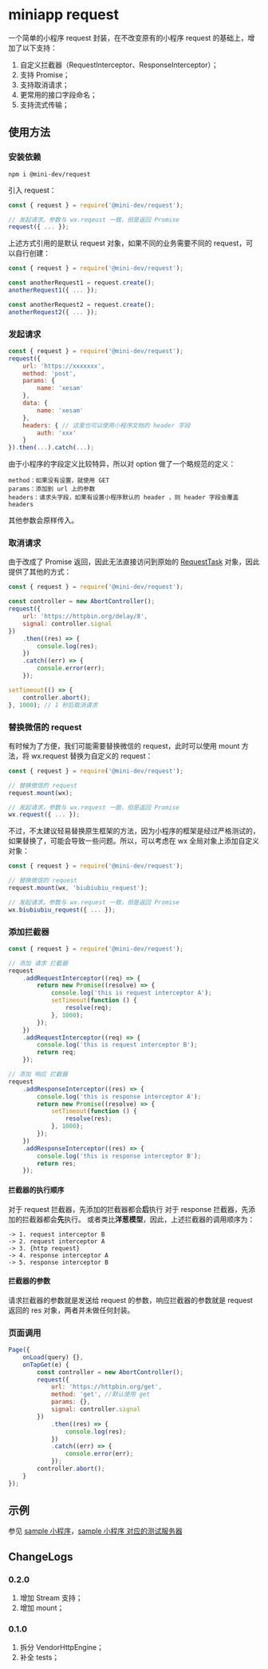 # miniapp request

一个简单的小程序 request 封装，在不改变原有的小程序 request 的基础上，增加了以下支持：

1. 自定义拦截器（RequestInterceptor、ResponseInterceptor）；
2. 支持 Promise；
3. 支持取消请求；
4. 更常用的接口字段命名；
5. 支持流式传输；

## 使用方法

### 安装依赖

```shell script
npm i @mini-dev/request
```

引入 request：

```javascript
const { request } = require('@mini-dev/request');

// 发起请求，参数与 wx.reqeust 一致，但是返回 Promise
request({ ... });
```

上述方式引用的是默认 request 对象，如果不同的业务需要不同的 request，可以自行创建：

```javascript
const { request } = require('@mini-dev/request');

const anotherRequest1 = request.create();
anotherRequest1({ ... });

const anotherRequest2 = request.create();
anotherRequest2({ ... });
```

### 发起请求

```javascript
const { request } = require('@mini-dev/request');
request({
    url: 'https://xxxxxxx',
    method: 'post',
    params: {
        name: 'xesam'
    },
    data: {
        name: 'xesam'
    },
    headers: { // 这里也可以使用小程序文档的 header 字段
        auth: 'xxx'
    }
}).then(...).catch(...);
```

由于小程序的字段定义比较特异，所以对 option 做了一个略规范的定义：

    method：如果没有设置，就使用 GET
    params：添加到 url 上的参数
    headers：请求头字段，如果有设置小程序默认的 header ，则 header 字段会覆盖 headers

其他参数会原样传入。

### 取消请求

由于改成了 Promise 返回，因此无法直接访问到原始的 [RequestTask](https://developers.weixin.qq.com/miniprogram/dev/api/network/request/RequestTask.html) 对象，因此提供了其他的方式：

```javascript
const { request } = require('@mini-dev/request');

const controller = new AbortController();
request({
    url: 'https://httpbin.org/delay/8',
    signal: controller.signal
})
    .then((res) => {
        console.log(res);
    })
    .catch((err) => {
        console.error(err);
    });

setTimeout(() => {
    controller.abort();
}, 1000); // 1 秒后取消请求
```

### 替换微信的 request

有时候为了方便，我们可能需要替换微信的 request，此时可以使用 mount 方法，将 wx.request 替换为自定义的 request：

```javascript
const { request } = require('@mini-dev/request');

// 替换微信的 request
request.mount(wx);

// 发起请求，参数与 wx.request 一致，但是返回 Promise
wx.request({ ... });
```

不过，不太建议轻易替换原生框架的方法，因为小程序的框架是经过严格测试的，如果替换了，可能会导致一些问题。所以，可以考虑在 wx
全局对象上添加自定义对象：

```javascript
const { request } = require('@mini-dev/request');

// 替换微信的 request
request.mount(wx, 'biubiubiu_request');

// 发起请求，参数与 wx.request 一致，但是返回 Promise
wx.biubiubiu_request({ ... });
```

### 添加拦截器

```javascript
const { request } = require('@mini-dev/request');

// 添加 请求 拦截器
request
    .addRequestInterceptor((req) => {
        return new Promise((resolve) => {
            console.log('this is request interceptor A');
            setTimeout(function () {
                resolve(req);
            }, 1000);
        });
    })
    .addRequestInterceptor((req) => {
        console.log('this is request interceptor B');
        return req;
    });

// 添加 响应 拦截器
request
    .addResponseInterceptor((res) => {
        console.log('this is response interceptor A');
        return new Promise((resolve) => {
            setTimeout(function () {
                resolve(res);
            }, 1000);
        });
    })
    .addResponseInterceptor((res) => {
        console.log('this is response interceptor B');
        return res;
    });
```

#### 拦截器的执行顺序

对于 request 拦截器，先添加的拦截器都会**后**执行
对于 response 拦截器，先添加的拦截器都会**先**执行。
或者类比**洋葱模型**，因此，上述拦截器的调用顺序为：

    -> 1. request interceptor B
    -> 2. request interceptor A
    -> 3. {http request}
    -> 4. response interceptor A
    -> 5. response interceptor B

#### 拦截器的参数

请求拦截器的参数就是发送给 request 的参数，响应拦截器的参数就是 request 返回的 res 对象，两者并未做任何封装。

### 页面调用

```javascript
Page({
    onLoad(query) {},
    onTapGet(e) {
        const controller = new AbortController();
        request({
            url: 'https://httpbin.org/get',
            method: 'get', //默认使用 get
            params: {},
            signal: controller.signal
        })
            .then((res) => {
                console.log(res);
            })
            .catch((err) => {
                console.error(err);
            });
        controller.abort();
    }
});
```

## 示例

参见 [sample 小程序](./sample)，[sample 小程序 对应的测试服务器](./sample-server)

## ChangeLogs

### 0.2.0

1. 增加 Stream 支持；
2. 增加 mount；

### 0.1.0

1. 拆分 VendorHttpEngine；
2. 补全 tests；
